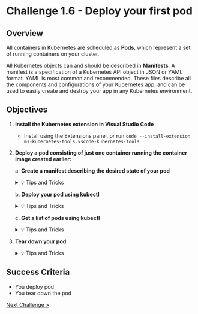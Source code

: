 # Challenge 1.6 - Deploy your first pod

## Overview

All containers in Kubernetes are scheduled as **Pods**, which represent a set of running containers on your cluster.

All Kubernetes objects can and should be described in **Manifests**. A manifest is a specification of a Kubernetes API object in JSON or YAML format. YAML is most common and recommended. These files describe all the components and configurations of your Kubernetes app, and can be used to easily create and destroy your app in any Kubernetes environment.

## Objectives

1. **Install the Kubernetes extension in Visual Studio Code**

   - Install using the Extensions panel, or run `code --install-extension ms-kubernetes-tools.vscode-kubernetes-tools`

1. **Deploy a pod consisting of just one container running the container image created earlier:**

   a. **Create a manifest describing the desired state of your pod**

      <details>
      <summary>💡 Tips and Tricks</summary>
      <ul>
      <li><a href="https://kubernetes.io/docs/concepts/cluster-administration/manage-deployment/">Managing Kubernetes Resources</a></li>
      <li>Refer to <a href="pod.yaml">pod.yaml</a> for a sample manifest</li>
      </ul>
      </details>

   b. **Deploy your pod using kubectl**

      <details>
         <summary>💡 Tips and Tricks</summary>
         <ul>
            <li>You can manage your Kubernetes application lifecycle with <a href="https://kubernetes.io/docs/reference/kubectl/cheatsheet/#kubectl-apply">kubectl apply</a></li>
            <li>For example: <code>kubectl apply -f pod.yaml</code></li>
         </ul>
      </details>

   c. **Get a list of pods using kubectl**

      <details>
         <summary>💡 Tips and Tricks</summary>
         <ul>
            <li><a href="https://kubernetes.io/docs/reference/kubectl/cheatsheet/#viewing-and-finding-resources">Viewing and finding resources with Kubectl</a></li>
            <li>For example: <code>kubectl get pods</code></li>
         </ul>
      </details>

1. **Tear down your pod**

   <details>
      <summary>💡 Tips and Tricks</summary>
      <ul>
         <li><a href="https://kubernetes.io/docs/reference/kubectl/cheatsheet/#deleting-resources">Deleting resources with Kubectl</a></li>
         <li>For example: <code>kubectl delete -f pod.yaml</code></li>
      </ul>
   </details>

## Success Criteria

- You deploy pod
- You tear down the pod

[Next Challenge >](../1.7/readme.md)
